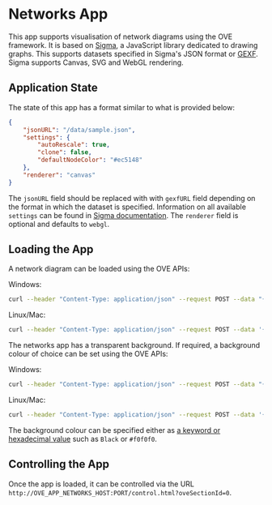 # Networks App

This app supports visualisation of network diagrams using the OVE framework. It is based on [Sigma](http://sigmajs.org/), a JavaScript library dedicated to drawing graphs. This supports datasets specified in Sigma's JSON format or [GEXF](https://gephi.org/gexf/format/). Sigma supports Canvas, SVG and WebGL rendering.

## Application State

The state of this app has a format similar to what is provided below:

```json
{
    "jsonURL": "/data/sample.json",
    "settings": {
        "autoRescale": true,
        "clone": false,
        "defaultNodeColor": "#ec5148"
    },
    "renderer": "canvas"
}
```

The `jsonURL` field should be replaced with with `gexfURL` field depending on the format in which the dataset is specified. Information on all available `settings` can be found in [Sigma documentation](https://github.com/jacomyal/sigma.js/wiki/Settings). The `renderer` field is optional and defaults to `webgl`.

## Loading the App

A network diagram can be loaded using the OVE APIs:

Windows:

```sh
curl --header "Content-Type: application/json" --request POST --data "{\"h\": 500, \"app\": {\"url\": \"http://OVE_APP_NETWORKS_HOST:PORT\", \"states\": {\"load\": {\"jsonURL\": \"/data/sample.json\", \"settings\": { \"autoRescale\": true, \"clone\": false, \"defaultNodeColor\": \"#ec5148\"}, \"renderer\": \"canvas\"}}}, \"space\": \"LocalNine\", \"w\": 500, \"y\": 0, \"x\": 0}" http://OVE_CORE_HOST:PORT/section
```

Linux/Mac:

```sh
curl --header "Content-Type: application/json" --request POST --data '{"h": 500, "app": {"url": "http://OVE_APP_NETWORKS_HOST:PORT","states": {"load": {"jsonURL": "/data/sample.json", "settings": { "autoRescale": true, "clone": false, "defaultNodeColor": "#ec5148"}, "renderer": "canvas"}}}, "space": "LocalNine", "w": 500, "y": 0, "x": 0}' http://OVE_CORE_HOST:PORT/section
```

The networks app has a transparent background. If required, a background colour of choice can be set using the OVE APIs:

Windows:

```sh
curl --header "Content-Type: application/json" --request POST --data "{\"h\": 500, \"app\": {\"url\": \"http://OVE_APP_HTML_HOST:PORT\", \"states\": {\"load\": {\"url\": \"/data/background/index.html?background=COLOUR\"}}}, \"space\": \"LocalNine\", \"w\": 500, \"y\": 0, \"x\": 0}" http://OVE_CORE_HOST:PORT/section
```

Linux/Mac:

```sh
curl --header "Content-Type: application/json" --request POST --data '{"h": 500, "app": {"url": "http://OVE_APP_HTML_HOST:PORT","states": {"load": {"url": "/data/background/index.html?background=COLOUR"}}}, "space": "LocalNine", "w": 500, "y": 0, "x": 0}' http://OVE_CORE_HOST:PORT/section
```

The background colour can be specified either as [a keyword or hexadecimal value](https://developer.mozilla.org/en-US/docs/Web/CSS/background-color) such as `Black` or `#f0f0f0`.

## Controlling the App

Once the app is loaded, it can be controlled via the URL `http://OVE_APP_NETWORKS_HOST:PORT/control.html?oveSectionId=0`.
